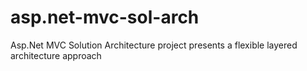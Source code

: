 # asp.net-mvc-sol-arch
Asp.Net MVC Solution Architecture project presents a flexible layered architecture approach 

